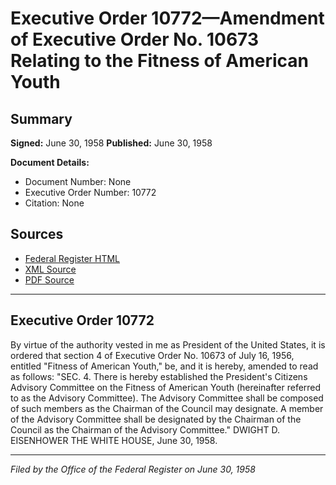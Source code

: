 # Executive Order 10772—Amendment of Executive Order No. 10673 Relating to the Fitness of American Youth

## Summary

**Signed:** June 30, 1958
**Published:** June 30, 1958

**Document Details:**
- Document Number: None
- Executive Order Number: 10772
- Citation: None

## Sources
- [Federal Register HTML](https://www.presidency.ucsb.edu/documents/executive-order-10772-amendment-executive-order-no-10673-relating-the-fitness-american)
- [XML Source](None)
- [PDF Source](None)

---

## Executive Order 10772

By virtue of the authority vested in me as President of the United States, it is ordered that section 4 of Executive Order No. 10673 of July 16, 1956, entitled "Fitness of American Youth," be, and it is hereby, amended to read as follows:
"SEC. 4. There is hereby established the President's Citizens Advisory Committee on the Fitness of American Youth (hereinafter referred to as the Advisory Committee). The Advisory Committee shall be composed of such members as the Chairman of the Council may designate. A member of the Advisory Committee shall be designated by the Chairman of the Council as the Chairman of the Advisory Committee."
DWIGHT D. EISENHOWER
THE WHITE HOUSE,
June 30, 1958.

---

*Filed by the Office of the Federal Register on June 30, 1958*
